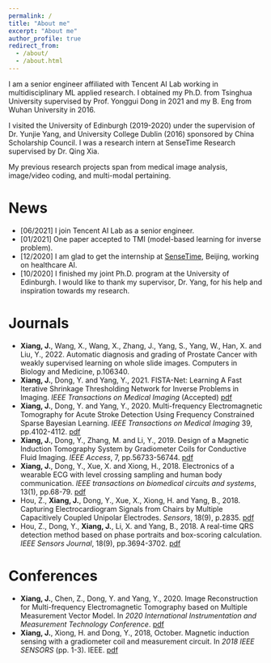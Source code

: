 ```yaml
---
permalink: /
title: "About me"
excerpt: "About me"
author_profile: true
redirect_from: 
  - /about/
  - /about.html
---
```



I am a senior engineer affiliated with Tencent AI Lab working in multidisciplinary ML applied research. I obtained my Ph.D. from Tsinghua University supervised by Prof. Yonggui Dong in 2021 and my B. Eng from Wuhan University in 2016. 

I visited the University of Edinburgh (2019-2020) under the supervision of Dr. Yunjie Yang, and University College Dublin (2016) sponsored by China Scholarship Council. I was a research intern at SenseTime Research supervised by Dr. Qing Xia.

My previous research projects span from medical image analysis, image/video coding, and multi-modal pertaining.


News
======
* [06/2021] I join Tencent AI Lab as a senior engineer. 
* [01/2021] One paper accepted to TMI (model-based learning for inverse problem). 
* [12/2020] I am glad to get the internship at [SenseTime](https://www.sensetime.com/en), Beijing, working on healthcare AI.
* [10/2020] I finished my joint Ph.D. program at the University of Edinburgh. I would like to thank my supervisor, Dr. Yang, for his help and inspiration towards my research.


Journals
======
* **Xiang, J.**, Wang, X., Wang, X., Zhang, J., Yang, S., Yang, W., Han, X. and Liu, Y., 2022. Automatic diagnosis and grading of Prostate Cancer with weakly supervised learning on whole slide images. Computers in Biology and Medicine, p.106340.
* **Xiang, J.**, Dong, Y. and Yang, Y., 2021. FISTA-Net: Learning A Fast Iterative Shrinkage Thresholding Network for Inverse Problems in Imaging. *IEEE Transactions on Medical Imaging* (Accepted) [pdf](http://jinxixiang.github.io/files/FISTANet_2021_TMI.pdf)
* **Xiang, J.**, Dong, Y. and Yang, Y., 2020. Multi-frequency Electromagnetic Tomography for Acute Stroke Detection Using Frequency Constrained Sparse Bayesian Learning. *IEEE Transactions on Medical Imaging* 39, pp.4102-4112. [pdf](http://jinxixiang.github.io/files/FCSBL_2020_TMI.pdf)
* **Xiang, J.**, Dong, Y., Zhang, M. and Li, Y., 2019. Design of a Magnetic Induction Tomography System by Gradiometer Coils for Conductive Fluid Imaging. *IEEE Access*, 7, pp.56733-56744. [pdf](http://jinxixiang.github.io/files/2019-Access.pdf)
* **Xiang, J.**, Dong, Y., Xue, X. and Xiong, H., 2018. Electronics of a wearable ECG with level crossing sampling and human body communication. *IEEE transactions on biomedical circuits and systems*, 13(1), pp.68-79. [pdf](http://jinxixiang.github.io/files/2018-TBioCAS.pdf)
* Hou, Z., **Xiang, J.**, Dong, Y., Xue, X., Xiong, H. and Yang, B., 2018. Capturing Electrocardiogram Signals from Chairs by Multiple Capacitively Coupled Unipolar Electrodes. *Sensors*, 18(9), p.2835. [pdf](http://jinxixiang.github.io/files/2018-Sensors.pdf)
* Hou, Z., Dong, Y., **Xiang, J.**, Li, X. and Yang, B., 2018. A real-time QRS detection method based on phase portraits and box-scoring calculation. *IEEE Sensors Journal*, 18(9), pp.3694-3702. [pdf](https://hongtaoh.com/files/hongtao_ucdavis_sop.pdf)


Conferences
======
* **Xiang, J.**, Chen, Z., Dong, Y. and Yang, Y., 2020. Image Reconstruction for Multi-frequency Electromagnetic Tomography based on Multiple Measurement Vector Model. In *2020 International Instrumentation and Measurement Technology Conference*. [pdf](http://jinxixiang.github.io/files/2020-I2MTC.pdf)
* **Xiang, J.**, Xiong, H. and Dong, Y., 2018, October. Magnetic induction sensing with a gradiometer coil and measurement circuit. In *2018 IEEE SENSORS* (pp. 1-3). IEEE. [pdf](http://jinxixiang.github.io/files/2018-SensorConf.pdf)

<!-- 
A data-driven personal website
======
Like many other Jekyll-based GitHub Pages templates, academicpages makes you separate the website's content from its form. The content & metadata of your website are in structured markdown files, while various other files constitute the theme, specifying how to transform that content & metadata into HTML pages. You keep these various markdown (.md), YAML (.yml), HTML, and CSS files in a public GitHub repository. Each time you commit and push an update to the repository, the [GitHub pages](https://pages.github.com/) service creates static HTML pages based on these files, which are hosted on GitHub's servers free of charge.

Many of the features of dynamic content management systems (like Wordpress) can be achieved in this fashion, using a fraction of the computational resources and with far less vulnerability to hacking and DDoSing. You can also modify the theme to your heart's content without touching the content of your site. If you get to a point where you've broken something in Jekyll/HTML/CSS beyond repair, your markdown files describing your talks, publications, etc. are safe. You can rollback the changes or even delete the repository and start over -- just be sure to save the markdown files! Finally, you can also write scripts that process the structured data on the site, such as [this one](https://github.com/academicpages/academicpages.github.io/blob/master/talkmap.ipynb) that analyzes metadata in pages about talks to display [a map of every location you've given a talk](https://academicpages.github.io/talkmap.html).

Getting started
======
1. Register a GitHub account if you don't have one and confirm your e-mail (required!)
1. Fork [this repository](https://github.com/academicpages/academicpages.github.io) by clicking the "fork" button in the top right. 
1. Go to the repository's settings (rightmost item in the tabs that start with "Code", should be below "Unwatch"). Rename the repository "[your GitHub username].github.io", which will also be your website's URL.
1. Set site-wide configuration and create content & metadata (see below -- also see [this set of diffs](http://archive.is/3TPas) showing what files were changed to set up [an example site](https://getorg-testacct.github.io) for a user with the username "getorg-testacct")
1. Upload any files (like PDFs, .zip files, etc.) to the files/ directory. They will appear at https://[your GitHub username].github.io/files/example.pdf.  
1. Check status by going to the repository settings, in the "GitHub pages" section

Site-wide configuration
------
The main configuration file for the site is in the base directory in [_config.yml](https://github.com/academicpages/academicpages.github.io/blob/master/_config.yml), which defines the content in the sidebars and other site-wide features. You will need to replace the default variables with ones about yourself and your site's github repository. The configuration file for the top menu is in [_data/navigation.yml](https://github.com/academicpages/academicpages.github.io/blob/master/_data/navigation.yml). For example, if you don't have a portfolio or blog posts, you can remove those items from that navigation.yml file to remove them from the header. 

Create content & metadata
------
For site content, there is one markdown file for each type of content, which are stored in directories like _publications, _talks, _posts, _teaching, or _pages. For example, each talk is a markdown file in the [_talks directory](https://github.com/academicpages/academicpages.github.io/tree/master/_talks). At the top of each markdown file is structured data in YAML about the talk, which the theme will parse to do lots of cool stuff. The same structured data about a talk is used to generate the list of talks on the [Talks page](https://academicpages.github.io/talks), each [individual page](https://academicpages.github.io/talks/2012-03-01-talk-1) for specific talks, the talks section for the [CV page](https://academicpages.github.io/cv), and the [map of places you've given a talk](https://academicpages.github.io/talkmap.html) (if you run this [python file](https://github.com/academicpages/academicpages.github.io/blob/master/talkmap.py) or [Jupyter notebook](https://github.com/academicpages/academicpages.github.io/blob/master/talkmap.ipynb), which creates the HTML for the map based on the contents of the _talks directory).

**Markdown generator**

I have also created [a set of Jupyter notebooks](https://github.com/academicpages/academicpages.github.io/tree/master/markdown_generator
) that converts a CSV containing structured data about talks or presentations into individual markdown files that will be properly formatted for the academicpages template. The sample CSVs in that directory are the ones I used to create my own personal website at stuartgeiger.com. My usual workflow is that I keep a spreadsheet of my publications and talks, then run the code in these notebooks to generate the markdown files, then commit and push them to the GitHub repository.

How to edit your site's GitHub repository
------
Many people use a git client to create files on their local computer and then push them to GitHub's servers. If you are not familiar with git, you can directly edit these configuration and markdown files directly in the github.com interface. Navigate to a file (like [this one](https://github.com/academicpages/academicpages.github.io/blob/master/_talks/2012-03-01-talk-1.md) and click the pencil icon in the top right of the content preview (to the right of the "Raw | Blame | History" buttons). You can delete a file by clicking the trashcan icon to the right of the pencil icon. You can also create new files or upload files by navigating to a directory and clicking the "Create new file" or "Upload files" buttons. 

Example: editing a markdown file for a talk
![Editing a markdown file for a talk](/images/editing-talk.png)

For more info
------
More info about configuring academicpages can be found in [the guide](https://academicpages.github.io/markdown/). The [guides for the Minimal Mistakes theme](https://mmistakes.github.io/minimal-mistakes/docs/configuration/) (which this theme was forked from) might also be helpful.
 -->